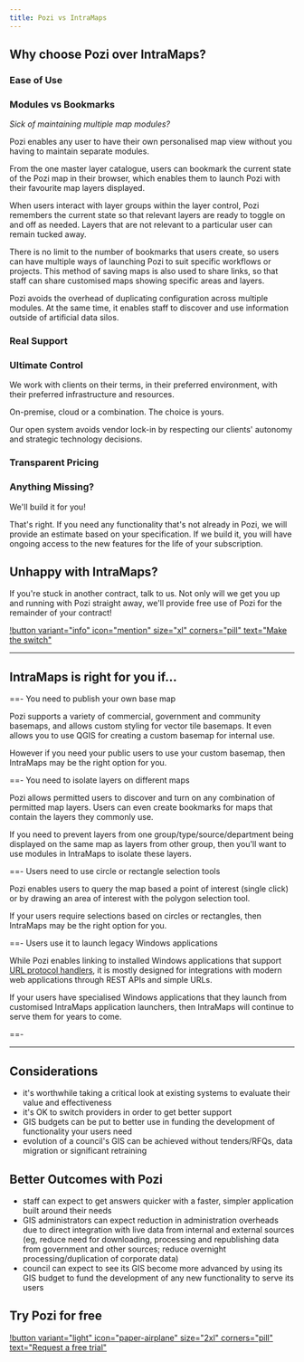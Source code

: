 ```yaml
---
title: Pozi vs IntraMaps
---
```


## Why choose Pozi over IntraMaps?

### Ease of Use

### Modules vs Bookmarks

*Sick of maintaining multiple map modules?*

Pozi enables any user to have their own personalised map view without you having to maintain separate modules.

From the one master layer catalogue, users can bookmark the current state of the Pozi map in their browser, which enables them to launch Pozi with their favourite map layers displayed.

When users interact with layer groups within the layer control, Pozi remembers the current state so that relevant layers are ready to toggle on and off as needed. Layers that are not relevant to a particular user can remain tucked away.

There is no limit to the number of bookmarks that users create, so users can have multiple ways of launching Pozi to suit specific workflows or projects. This method of saving maps is also used to share links, so that staff can share customised maps showing specific areas and layers.

Pozi avoids the overhead of duplicating configuration across multiple modules. At the same time, it enables staff to discover and use information outside of artificial data silos.

### Real Support

### Ultimate Control

We work with clients on their terms, in their preferred environment, with their preferred infrastructure and resources.

On-premise, cloud or a combination. The choice is yours.

Our open system avoids vendor lock-in by respecting our clients' autonomy and strategic technology decisions.

### Transparent Pricing

### Anything Missing?

We'll build it for you!

That's right. If you need any functionality that's not already in Pozi, we will provide an estimate based on your specification. If we build it, you will have ongoing access to the new features for the life of your subscription.

## Unhappy with IntraMaps?

If you're stuck in another contract, talk to us. Not only will we get you up and running with Pozi straight away, we'll provide free use of Pozi for the remainder of your contract!

[!button variant="info" icon="mention" size="xl" corners="pill" text="Make the switch"](/contact/)

---

## IntraMaps is right for you if...

==- You need to publish your own base map

Pozi supports a variety of commercial, government and community basemaps, and allows custom styling for vector tile basemaps. It even allows you to use QGIS for creating a custom basemap for internal use.

However if you need your public users to use your custom basemap, then IntraMaps may be the right option for you.

==- You need to isolate layers on different maps

Pozi allows permitted users to discover and turn on any combination of permitted map layers. Users can even create bookmarks for maps that contain the layers they commonly use.

If you need to prevent layers from one group/type/source/department being displayed on the same map as layers from other group, then you'll want to use modules in IntraMaps to isolate these layers.

==- Users need to use circle or rectangle selection tools

Pozi enables users to query the map based a point of interest (single click) or by drawing an area of interest with the polygon selection tool.

If your users require selections based on circles or rectangles, then IntraMaps may be the right option for you.

==- Users use it to launch legacy Windows applications

While Pozi enables linking to installed Windows applications that support [URL protocol handlers](/tags/url-protocol-handler/), it is mostly designed for integrations with modern web applications through REST APIs and simple URLs.

If your users have specialised Windows applications that they launch from customised IntraMaps application launchers, then IntraMaps will continue to serve them for years to come.

==-

---

## Considerations

* it's worthwhile taking a critical look at existing systems to evaluate their value and effectiveness
* it's OK to switch providers in order to get better support
* GIS budgets can be put to better use in funding the development of functionality your users need
* evolution of a council's GIS can be achieved without tenders/RFQs, data migration or significant retraining

## Better Outcomes with Pozi

* staff can expect to get answers quicker with a faster, simpler application built around their needs
* GIS administrators can expect reduction in administration overheads due to direct integration with live data from internal and external sources (eg, reduce need for downloading, processing and republishing data from government and other sources; reduce overnight processing/duplication of corporate data)
* council can expect to see its GIS become more advanced by using its GIS budget to fund the development of any new functionality to serve its users

## Try Pozi for free 

[!button variant="light" icon="paper-airplane" size="2xl" corners="pill" text="Request a free trial"](/trial/)
